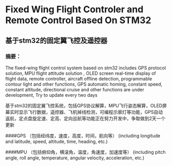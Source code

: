 # Fixed Wing Flight Controler and Remote Control Based On STM32
## 基于stm32的固定翼飞控及遥控器

### 摘要：
The fixed-wing flight control system based on stm32 includes GPS protocol solution, MPU flight attitude solution , OLED screen real-time display of flight data, remote controller, aircraft offline detection, programmable contour light and other functions, GPS automatic homing, constant speed, constant altitude, directional cruise and other functions are under development, Try to update every two days

基于stm32的固定翼飞控系统，包括GPS协议解算，MPU飞行姿态解算，OLED屏幕实时显示飞行数据，遥控器、飞机掉线检测，可编程示廓灯等功能，GPS自动返航，定点盘旋定速、定高、定向巡航等功能正在努力开发中，争取做到2天一个更新

####GPS
（包括经纬度，速度，高度，时间，航向等）
(including longitude and latitude, speed, altitude, time, heading, etc.)

####MPU
（包括俯仰角，横滚角，温度，角速度，加速度等）
(including pitch angle, roll angle, temperature, angular velocity, acceleration, etc.)
